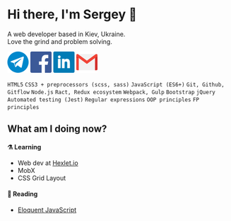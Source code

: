 # Hi there, I'm Sergey 🤝
A web developer based in Kiev, Ukraine.  
Love the grind and problem solving.

[<img src="./img/telegram.png">](https://t.me/@siniiitsa) [<img src="./img/facebook.png">](https://www.facebook.com/siniiitsa) [<img src="./img/linkedin.png">](https://www.linkedin.com/in/siniiitsa/) [<img src="./img/gmail.png">](mailto:siniiitsa@gmail.com)

`HTML5` `CSS3 + preprocessors (scss, sass)` `JavaScript (ES6+)`  `Git, Github, Gitflow` `Node.js`  `Ract, Redux ecosystem` `Webpack, Gulp` `Bootstrap` `jQuery` `Automated testing (Jest)` 
`Regular expressions` `OOP principles` `FP principles`

## What am I doing now?
#### ⚗️ Learning
- Web dev at [Hexlet.io](https://ru.hexlet.io/)
- MobX
- CSS Grid Layout

#### 🔮 Reading
- [Eloquent JavaScript](https://eloquentjavascript.net/)
  
